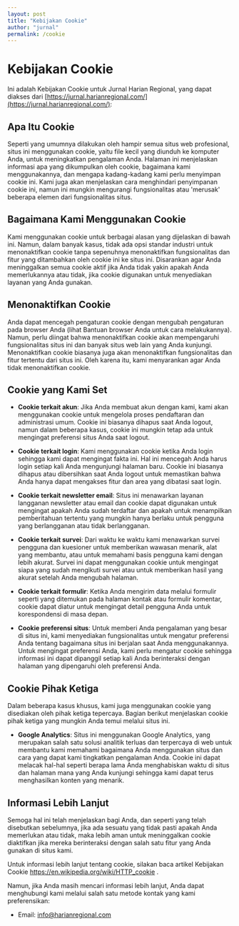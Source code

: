 ```yaml
---
layout: post
title: "Kebijakan Cookie"
author: "jurnal"
permalink: /cookie
---
```


# Kebijakan Cookie

Ini adalah Kebijakan Cookie untuk Jurnal Harian Regional, yang dapat diakses dari [https://jurnal.harianregional.com/](https://jurnal.harianregional.com/):

## Apa Itu Cookie

Seperti yang umumnya dilakukan oleh hampir semua situs web profesional, situs ini menggunakan cookie, yaitu file kecil yang diunduh ke komputer Anda, untuk meningkatkan pengalaman Anda. Halaman ini menjelaskan informasi apa yang dikumpulkan oleh cookie, bagaimana kami menggunakannya, dan mengapa kadang-kadang kami perlu menyimpan cookie ini. Kami juga akan menjelaskan cara menghindari penyimpanan cookie ini, namun ini mungkin mengurangi fungsionalitas atau 'merusak' beberapa elemen dari fungsionalitas situs.

## Bagaimana Kami Menggunakan Cookie

Kami menggunakan cookie untuk berbagai alasan yang dijelaskan di bawah ini. Namun, dalam banyak kasus, tidak ada opsi standar industri untuk menonaktifkan cookie tanpa sepenuhnya menonaktifkan fungsionalitas dan fitur yang ditambahkan oleh cookie ini ke situs ini. Disarankan agar Anda meninggalkan semua cookie aktif jika Anda tidak yakin apakah Anda memerlukannya atau tidak, jika cookie digunakan untuk menyediakan layanan yang Anda gunakan.

## Menonaktifkan Cookie

Anda dapat mencegah pengaturan cookie dengan mengubah pengaturan pada browser Anda (lihat Bantuan browser Anda untuk cara melakukannya). Namun, perlu diingat bahwa menonaktifkan cookie akan mempengaruhi fungsionalitas situs ini dan banyak situs web lain yang Anda kunjungi. Menonaktifkan cookie biasanya juga akan menonaktifkan fungsionalitas dan fitur tertentu dari situs ini. Oleh karena itu, kami menyarankan agar Anda tidak menonaktifkan cookie.

## Cookie yang Kami Set

- **Cookie terkait akun**: Jika Anda membuat akun dengan kami, kami akan menggunakan cookie untuk mengelola proses pendaftaran dan administrasi umum. Cookie ini biasanya dihapus saat Anda logout, namun dalam beberapa kasus, cookie ini mungkin tetap ada untuk mengingat preferensi situs Anda saat logout.

- **Cookie terkait login**: Kami menggunakan cookie ketika Anda login sehingga kami dapat mengingat fakta ini. Hal ini mencegah Anda harus login setiap kali Anda mengunjungi halaman baru. Cookie ini biasanya dihapus atau dibersihkan saat Anda logout untuk memastikan bahwa Anda hanya dapat mengakses fitur dan area yang dibatasi saat login.

- **Cookie terkait newsletter email**: Situs ini menawarkan layanan langganan newsletter atau email dan cookie dapat digunakan untuk mengingat apakah Anda sudah terdaftar dan apakah untuk menampilkan pemberitahuan tertentu yang mungkin hanya berlaku untuk pengguna yang berlangganan atau tidak berlangganan.

- **Cookie terkait survei**: Dari waktu ke waktu kami menawarkan survei pengguna dan kuesioner untuk memberikan wawasan menarik, alat yang membantu, atau untuk memahami basis pengguna kami dengan lebih akurat. Survei ini dapat menggunakan cookie untuk mengingat siapa yang sudah mengikuti survei atau untuk memberikan hasil yang akurat setelah Anda mengubah halaman.

- **Cookie terkait formulir**: Ketika Anda mengirim data melalui formulir seperti yang ditemukan pada halaman kontak atau formulir komentar, cookie dapat diatur untuk mengingat detail pengguna Anda untuk korespondensi di masa depan.

- **Cookie preferensi situs**: Untuk memberi Anda pengalaman yang besar di situs ini, kami menyediakan fungsionalitas untuk mengatur preferensi Anda tentang bagaimana situs ini berjalan saat Anda menggunakannya. Untuk mengingat preferensi Anda, kami perlu mengatur cookie sehingga informasi ini dapat dipanggil setiap kali Anda berinteraksi dengan halaman yang dipengaruhi oleh preferensi Anda.

## Cookie Pihak Ketiga

Dalam beberapa kasus khusus, kami juga menggunakan cookie yang disediakan oleh pihak ketiga tepercaya. Bagian berikut menjelaskan cookie pihak ketiga yang mungkin Anda temui melalui situs ini.

- **Google Analytics**: Situs ini menggunakan Google Analytics, yang merupakan salah satu solusi analitik terluas dan terpercaya di web untuk membantu kami memahami bagaimana Anda menggunakan situs dan cara yang dapat kami tingkatkan pengalaman Anda. Cookie ini dapat melacak hal-hal seperti berapa lama Anda menghabiskan waktu di situs dan halaman mana yang Anda kunjungi sehingga kami dapat terus menghasilkan konten yang menarik.

## Informasi Lebih Lanjut

Semoga hal ini telah menjelaskan bagi Anda, dan seperti yang telah disebutkan sebelumnya, jika ada sesuatu yang tidak pasti apakah Anda memerlukan atau tidak, maka lebih aman untuk meninggalkan cookie diaktifkan jika mereka berinteraksi dengan salah satu fitur yang Anda gunakan di situs kami.

Untuk informasi lebih lanjut tentang cookie, silakan baca artikel Kebijakan Cookie <https://en.wikipedia.org/wiki/HTTP_cookie> .

Namun, jika Anda masih mencari informasi lebih lanjut, Anda dapat menghubungi kami melalui salah satu metode kontak yang kami preferensikan:

- Email: info@harianregional.com
